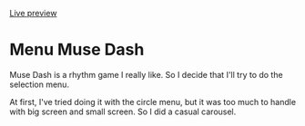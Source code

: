 [Live preview](https://muse-dash-selection-menu-gv68j5a7k-kevins-projects-31e80d6a.vercel.app/)

# Menu Muse Dash
Muse Dash is a rhythm game I really like. So I decide that I'll try to do the selection menu.

At first, I've tried doing it with the circle menu, but it was too much to handle with big screen and small screen. So I did a casual carousel.
